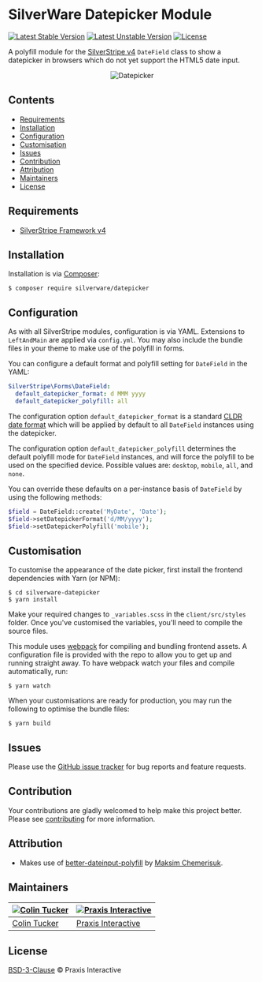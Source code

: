 # SilverWare Datepicker Module

[![Latest Stable Version](https://poser.pugx.org/silverware/datepicker/v/stable)](https://packagist.org/packages/silverware/datepicker)
[![Latest Unstable Version](https://poser.pugx.org/silverware/datepicker/v/unstable)](https://packagist.org/packages/silverware/datepicker)
[![License](https://poser.pugx.org/silverware/datepicker/license)](https://packagist.org/packages/silverware/datepicker)

A polyfill module for the [SilverStripe v4][silverstripe-framework] `DateField` class to show a datepicker in
browsers which do not yet support the HTML5 date input.

<p align="center"><img src="https://s4.postimg.org/so97crpxp/datepicker.png" alt="Datepicker"></p>

## Contents

- [Requirements](#requirements)
- [Installation](#installation)
- [Configuration](#configuration)
- [Customisation](#customisation)
- [Issues](#issues)
- [Contribution](#contribution)
- [Attribution](#attribution)
- [Maintainers](#maintainers)
- [License](#license)

## Requirements

- [SilverStripe Framework v4][silverstripe-framework]

## Installation

Installation is via [Composer][composer]:

```
$ composer require silverware/datepicker
```

## Configuration

As with all SilverStripe modules, configuration is via YAML. Extensions to `LeftAndMain` are applied
via `config.yml`. You may also include the bundle files in your theme to make use of the polyfill in forms.

You can configure a default format and polyfill setting for `DateField` in the YAML:

```yaml
SilverStripe\Forms\DateField:
  default_datepicker_format: d MMM yyyy
  default_datepicker_polyfill: all
```

The configuration option `default_datepicker_format` is a standard [CLDR date format][cldr-date-format] which
will be applied by default to all `DateField` instances using the datepicker.

The configuration option `default_datepicker_polyfill` determines the default polyfill mode for `DateField` instances,
and will force the polyfill to be used on the specified device. Possible values are: `desktop`, `mobile`, `all`,
and `none`.

You can override these defaults on a per-instance basis of `DateField` by using the following methods:

```php
$field = DateField::create('MyDate', 'Date');
$field->setDatepickerFormat('d/MM/yyyy');
$field->setDatepickerPolyfill('mobile');
```

## Customisation

To customise the appearance of the date picker, first install the frontend dependencies with Yarn (or NPM):

```
$ cd silverware-datepicker
$ yarn install
```

Make your required changes to `_variables.scss` in the `client/src/styles` folder. Once you've
customised the variables, you'll need to compile the source files.

This module uses [webpack] for compiling and bundling frontend assets. A configuration file is provided with
the repo to allow you to get up and running straight away. To have webpack watch your files and compile
automatically, run:

```
$ yarn watch
```

When your customisations are ready for production, you may run the following to optimise the bundle files:

```
$ yarn build
```

## Issues

Please use the [GitHub issue tracker][issues] for bug reports and feature requests.

## Contribution

Your contributions are gladly welcomed to help make this project better.
Please see [contributing](CONTRIBUTING.md) for more information.

## Attribution

- Makes use of [better-dateinput-polyfill] by [Maksim Chemerisuk](https://github.com/chemerisuk).

## Maintainers

[![Colin Tucker](https://avatars3.githubusercontent.com/u/1853705?s=144)](https://github.com/colintucker) | [![Praxis Interactive](https://avatars2.githubusercontent.com/u/1782612?s=144)](http://www.praxis.net.au)
---|---
[Colin Tucker](https://github.com/colintucker) | [Praxis Interactive](http://www.praxis.net.au)

## License

[BSD-3-Clause](LICENSE.md) &copy; Praxis Interactive

[composer]: https://getcomposer.org
[silverstripe-framework]: https://github.com/silverstripe/silverstripe-framework
[issues]: https://github.com/praxisnetau/silverware-datepicker/issues
[better-dateinput-polyfill]: https://github.com/chemerisuk/better-dateinput-polyfill
[webpack]: https://webpack.js.org
[cldr-date-format]: http://cldr.unicode.org/translation/date-time


